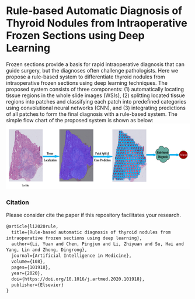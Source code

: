# Rule-based Automatic Diagnosis of Thyroid Nodules from Intraoperative Frozen Sections using Deep Learning
Frozen sections provide a basis for rapid intraoperative diagnosis that can guide surgery, but the diagnoses often challenge pathologists. Here we propose a rule-based system to differentiate thyroid nodules from intraoperative frozen sections using deep learning techniques. The proposed system consists of three components: (1) automatically locating tissue regions in the whole slide images (WSIs), (2) splitting located tissue regions into patches and classifying each patch into predefined categories using convolutional neural networks (CNN), and (3) integrating predictions of all patches to form the final diagnosis with a rule-based system. The simple flow chart of the proposed system is shown as below:
<img src="./thyroid_rule_flowchart.png" width="800" height="180" alt="Banner">


### Citation
Please consider cite the paper if this repository facilitates your research.
```
@article{li2020rule,
  title={Rule-based automatic diagnosis of thyroid nodules from intraoperative frozen sections using deep learning},
  author={Li, Yuan and Chen, Pingjun and Li, Zhiyuan and Su, Hai and Yang, Lin and Zhong, Dingrong},
  journal={Artificial Intelligence in Medicine},
  volume={108},
  pages={101918},
  year={2020},
  doi={https://doi.org/10.1016/j.artmed.2020.101918},
  publisher={Elsevier}
}
```

